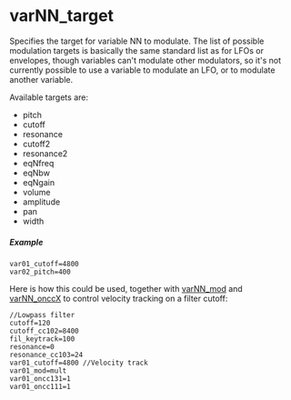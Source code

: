 ---
---
# varNN_target

Specifies the target for variable NN to modulate. The list of possible modulation
targets is basically the same standard list as for LFOs or envelopes,
though variables can't modulate other modulators, so it's not currently possible
to use a variable to modulate an LFO, or to modulate another variable.

Available targets are:

- pitch
- cutoff
- resonance
- cutoff2
- resonance2
- eqNfreq
- eqNbw
- eqNgain
- volume
- amplitude
- pan
- width

##### Example

```
var01_cutoff=4800
var02_pitch=400
```

Here is how this could be used, together with [varNN_mod](varNN_mod) and
[varNN_onccX](varNN_onccX) to control velocity tracking on a filter cutoff:

```
//Lowpass filter
cutoff=120
cutoff_cc102=8400
fil_keytrack=100
resonance=0
resonance_cc103=24
var01_cutoff=4800 //Velocity track
var01_mod=mult
var01_oncc131=1
var01_oncc111=1
```
